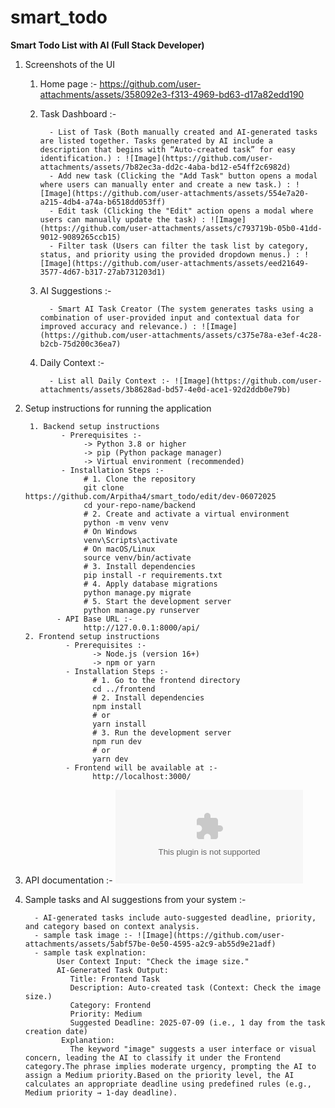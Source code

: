 # smart_todo

**Smart Todo List with AI (Full Stack Developer)**

1. Screenshots of the UI
     1. Home page :- https://github.com/user-attachments/assets/358092e3-f313-4969-bd63-d17a82edd190
     2. Task Dashboard :-
         
              - List of Task (Both manually created and AI-generated tasks are listed together. Tasks generated by AI include a description that begins with “Auto-created task” for easy identification.) : ![Image](https://github.com/user-attachments/assets/7b82ec3a-dd2c-4aba-bd12-e54ff2c6982d)
              - Add new task (Clicking the "Add Task" button opens a modal where users can manually enter and create a new task.) : ![Image](https://github.com/user-attachments/assets/554e7a20-a215-4db4-a74a-b6518dd053ff)
              - Edit task (Clicking the "Edit" action opens a modal where users can manually update the task) : ![Image](https://github.com/user-attachments/assets/c793719b-05b0-41dd-9012-9089265ccb15)
              - Filter task (Users can filter the task list by category, status, and priority using the provided dropdown menus.) : ![Image](https://github.com/user-attachments/assets/eed21649-3577-4d67-b317-27ab731203d1)
     3. AI Suggestions :-
        
              - Smart AI Task Creator (The system generates tasks using a combination of user-provided input and contextual data for improved accuracy and relevance.) : ![Image](https://github.com/user-attachments/assets/c375e78a-e3ef-4c28-b2cb-75d200c36ea7)
     4. Daily Context :-
        
              - List all Daily Context :- ![Image](https://github.com/user-attachments/assets/3b8628ad-bd57-4e0d-ace1-92d2ddb0e79b)

3. Setup instructions for running the application
   
        1. Backend setup instructions 
               - Prerequisites :-
                    -> Python 3.8 or higher
                    -> pip (Python package manager)
                    -> Virtual environment (recommended)
               - Installation Steps :-
                    # 1. Clone the repository
                    git clone https://github.com/Arpitha4/smart_todo/edit/dev-06072025
                    cd your-repo-name/backend
                    # 2. Create and activate a virtual environment
                    python -m venv venv
                    # On Windows
                    venv\Scripts\activate
                    # On macOS/Linux
                    source venv/bin/activate
                    # 3. Install dependencies
                    pip install -r requirements.txt
                    # 4. Apply database migrations
                    python manage.py migrate
                    # 5. Start the development server
                    python manage.py runserver
              - API Base URL :-
                    http://127.0.0.1:8000/api/
       2. Frontend setup instructions
                - Prerequisites :-
                      -> Node.js (version 16+)
                      -> npm or yarn
                - Installation Steps :- 
                      # 1. Go to the frontend directory
                      cd ../frontend
                      # 2. Install dependencies
                      npm install
                      # or
                      yarn install
                      # 3. Run the development server
                      npm run dev
                      # or
                      yarn dev
                - Frontend will be available at :-
                      http://localhost:3000/
   

4. API documentation :- ![Documentation](https://github.com/Arpitha4/smart_todo/blob/dev-06072025/Documentation/Api%20Documentation.docx)

5. Sample tasks and AI suggestions from your system :-
   
         - AI-generated tasks include auto-suggested deadline, priority, and category based on context analysis.
         - sample task image :- ![Image](https://github.com/user-attachments/assets/5abf57be-0e50-4595-a2c9-ab55d9e21adf)
         - sample task explnation:
              User Context Input: "Check the image size."
              AI-Generated Task Output:
                 Title: Frontend Task
                 Description: Auto-created task (Context: Check the image size.)
                 Category: Frontend
                 Priority: Medium
                 Suggested Deadline: 2025-07-09 (i.e., 1 day from the task creation date)
               Explanation:
                 The keyword "image" suggests a user interface or visual concern, leading the AI to classify it under the Frontend category.The phrase implies moderate urgency, prompting the AI to assign a Medium priority.Based on the priority level, the AI calculates an appropriate deadline using predefined rules (e.g., Medium priority → 1-day deadline).


      





